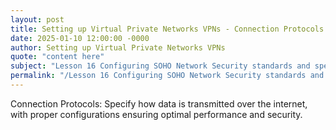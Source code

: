 ```yaml
---
layout: post
title: Setting up Virtual Private Networks VPNs - Connection Protocols
date: 2025-01-10 12:00:00 -0000
author: Setting up Virtual Private Networks VPNs
quote: "content here"
subject: "Lesson 16 Configuring SOHO Network Security standards and specifications"
permalink: "/Lesson 16 Configuring SOHO Network Security standards and specifications/Setting up Virtual Private Networks VPNs/Setting up Virtual Private Networks VPNs - Connection Protocols"
---
```


Connection Protocols: Specify how data is transmitted over the internet, with proper configurations ensuring optimal performance and security.
